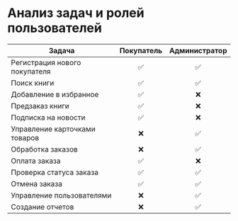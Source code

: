 # Анализ задач и ролей пользователей

| Задача | Покупатель | Администратор |
|--------|:----------:|:-------------:|
| Регистрация нового покупателя | ✅ | ✅ |
| Поиск книги | ✅ | ✅ |
| Добавление в избранное | ✅ | ❌ |
| Предзаказ книги | ✅ | ❌ |
| Подписка на новости | ✅ | ❌ |
| Управление карточками товаров | ❌ | ✅ |
| Обработка заказов | ❌ | ✅ |
| Оплата заказа | ✅ | ❌ |
| Проверка статуса заказа | ✅ | ✅ |
| Отмена заказа | ✅ | ✅ |
| Управление пользователями | ❌ | ✅ |
| Создание отчетов | ❌ | ✅ |
